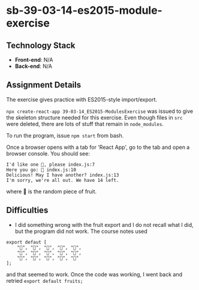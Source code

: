 # sb-39-03-14-es2015-module-exercise

## Technology Stack
- **Front-end**: N/A
- **Back-end**: N/A


## Assignment Details

The exercise gives practice with ES2015-style import/export. 

`npx create-react-app 39-03-14_ES2015-ModulesExercise` was issued to give the skeleton structure needed for this exercise. Even though files in `src` were deleted, there are lots of stuff that remain in `node_modules`.

To run the program, issue 
`npm start`
from bash. 

Once a browser opens with a tab for 'React App', go to the tab and open a browser console. You should see:
```
I'd like one 🥝, please index.js:7
Here you go: 🥝 index.js:10
Delicious! May I have another? index.js:13
I'm sorry, we're all out. We have 14 left.
```
where 🥝 is the random piece of fruit.

## Difficulties
- I did something wrong with the fruit export and I do not recall what I did, but the program did not work. The course notes used 
```
export defaut [
    "🍇", "🍈", "🍉", "🍊", "🍋", 
    "🍌", "🍍", "🍎", "🍏", "🍐", 
    "🍒", "🍓", "🥝", "🍅", "🥑" 
];
```
and that seemed to work. Once the code was working, I went back and retried 
`export default fruits;`


